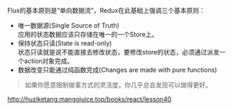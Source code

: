 Flux的基本原则是“单向数据流”，Redux在此基础上强调三个基本原则： 

* 唯一数据源(Single Source of Truth)  
应用的状态数据应该只存储在唯一的一个Store上。
* 保持状态只读(State is read-only)  
状态只读就是说不能直接去修改状态，要修改store的状态，必须通过派发一个action对象完成。  
* 数据改变只能通过纯函数完成(Changes are made with pure functions)  

> 如果你愿意限制做事方式的灵活度，你几乎总会发现可以做得更好。


http://huziketang.mangojuice.top/books/react/lesson40